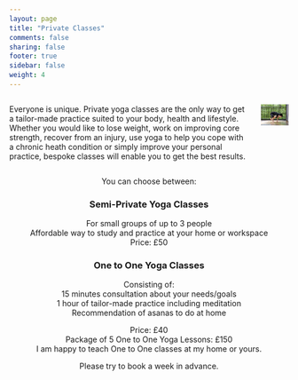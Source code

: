 ```yaml
---
layout: page
title: "Private Classes"
comments: false
sharing: false
footer: true
sidebar: false
weight: 4
---
```


<div class="columns">

<p>Everyone is unique. Private yoga classes are the only way to get a tailor-made practice suited to your body, health and lifestyle. Whether you would like to lose weight, work on improving core strength, recover from an injury, use yoga to help you cope with a chronic heath condition or simply improve your personal practice, bespoke classes will enable you to get the best results.</p>

<p class="centeredimage"><img src="../images/Bakasana.jpg" alt="Bakasana"></img></p>

</div>

<div style="text-align: center;">

<p>You can choose between:</p>

<h3>Semi-Private Yoga Classes</h3>

<p>For small groups of up to 3 people<br />
Affordable way to study and practice at your home or workspace<br />
Price: £50</p>

<h3>One to One Yoga Classes</h3>

<p>Consisting of:<br />
15 minutes consultation about your needs/goals<br />
1 hour of tailor-made practice including meditation<br />
Recommendation of asanas to do at home</p>

<p>Price: £40<br />
Package of 5 One to One Yoga Lessons: £150<br />
I am happy to teach One to One classes at my home or yours.</p>

<p>Please try to book a week in advance.</p>

</div>